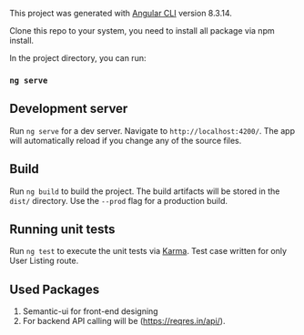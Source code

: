 This project was generated with [Angular CLI](https://github.com/angular/angular-cli) version 8.3.14.

Clone this repo to your system, you need to install all package via npm install.

In the project directory, you can run:

### `ng serve`

## Development server

Run `ng serve` for a dev server. Navigate to `http://localhost:4200/`. The app will automatically reload if you change any of the source files.

## Build

Run `ng build` to build the project. The build artifacts will be stored in the `dist/` directory. Use the `--prod` flag for a production build.

## Running unit tests

Run `ng test` to execute the unit tests via [Karma](https://karma-runner.github.io).
Test case written for only User Listing route.

## Used Packages

1. Semantic-ui for front-end designing
2. For backend API calling will be (https://reqres.in/api/).

